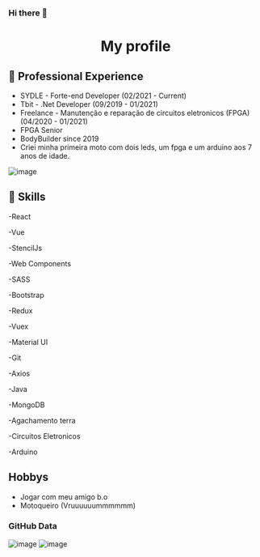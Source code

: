 ### Hi there 👋 

<h1 align="center">My profile</h1>

## 🔭 Professional Experience
- SYDLE - Forte-end Developer (02/2021 - Current)
- Tbit - .Net Developer (09/2019 - 01/2021)
- Freelance - Manutenção e reparação de circuitos eletronicos (FPGA) (04/2020 - 01/2021)
- FPGA Senior
- BodyBuilder since 2019
- Criei minha primeira moto com dois leds, um fpga e um arduino aos 7 anos de idade.

![image](https://user-images.githubusercontent.com/37846911/229207257-59fa4ff1-983e-49a3-9749-e02b9bca864e.png)

## 🤹 Skills

-React

-Vue

-StencilJs

-Web Components

-SASS

-Bootstrap

-Redux

-Vuex

-Material UI

-Git

-Axios

-Java

-MongoDB

-Agachamento terra

-Circuitos Eletronicos

-Arduino

## Hobbys

- Jogar com meu amigo b.o
- Motoqueiro (Vruuuuuummmmmm)

### GitHub Data

![image](https://user-images.githubusercontent.com/37846911/229206912-91c4cca6-9060-4ab1-a912-99256144e210.png)
![image](https://user-images.githubusercontent.com/37846911/229206958-1973fa1d-7921-4dd4-8e8a-656650552efd.png)



